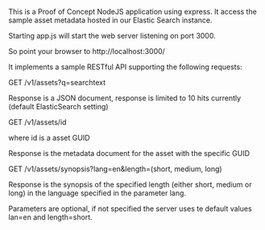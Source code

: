 This is a Proof of Concept NodeJS application using express. It access the sample asset metadata hosted in our Elastic Search instance.

Starting app.js will start the web server listening on port 3000.

So point your browser to http://localhost:3000/

It implements a sample RESTful API supporting the following requests:

GET /v1/assets?q=searchtext

Response is a JSON document, response is limited to 10 hits currently (default ElasticSearch setting)

GET /v1/assets/id

where id is a asset GUID

Response is the metadata document for the asset with the specific GUID

GET /v1/assets/synopsis?lang=en&length=(short, medium, long)

Response is the synopsis of the specified length (either short, medium or long) in the language specified in the parameter lang.

Parameters are optional, if not specified the server uses te default values lan=en and length=short.

